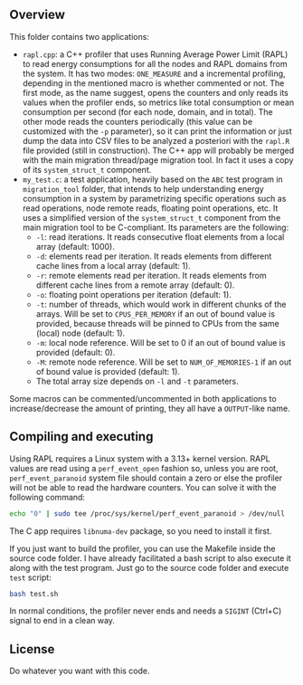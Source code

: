 ## Overview
This folder contains two applications:
* `rapl.cpp`: a C++ profiler that uses Running Average Power Limit (RAPL) to read energy consumptions for all the nodes and RAPL domains from the system. It has two modes: `ONE_MEASURE` and a incremental profiling, depending in the mentioned macro is whether commented or not. The first mode, as the name suggest, opens the counters and only reads its values when the profiler ends, so metrics like total consumption or mean consumption per second (for each node, domain, and in total). The other mode reads the counters periodically (this value can be customized with the `-p` parameter), so it can print the information or just dump the data into CSV files to be analyzed a posteriori with the `rapl.R` file provided (still in construction). The C++ app will probably be merged with the main migration thread/page migration tool. In fact it uses a copy of its `system_struct_t` component.
* `my_test.c`: a test application, heavily based on the `ABC` test program in `migration_tool` folder, that intends to help understanding energy consumption in a system by parametrizing specific operations such as read operations, node remote reads, floating point operations, etc. It uses a simplified version of the `system_struct_t` component from the main migration tool to be C-compliant. Its parameters are the following:
  - `-l`: read iterations. It reads consecutive float elements from a local array (default: 1000).
  - `-d`: elements read per iteration. It reads elements from different cache lines from a local array (default: 1).
  - `-r`: remote elements read per iteration. It reads elements from different cache lines from a remote array (default: 0).
  - `-o`: floating point operations per iteration (default: 1).
  - `-t`: number of threads, which would work in different chunks of the arrays. Will be set to `CPUS_PER_MEMORY` if an out of bound value is provided, because threads will be pinned to CPUs from the same (local) node (default: 1).
  - `-m`: local node reference. Will be set to 0 if an out of bound value is provided (default: 0).
  - `-M`: remote node reference. Will be set to `NUM_OF_MEMORIES-1` if an out of bound value is provided (default: 1).
  - The total array size depends on `-l` and `-t` parameters.

Some macros can be commented/uncommented in both applications to increase/decrease the amount of printing, they all have a `OUTPUT`-like name.

## Compiling and executing
Using RAPL requires a Linux system with a 3.13+ kernel version. RAPL values are read using a `perf_event_open` fashion so, unless you are root, `perf_event_paranoid` system file should contain a zero or else the profiler will not be able to read the hardware counters. You can solve it with the following command:
```bash
echo "0" | sudo tee /proc/sys/kernel/perf_event_paranoid > /dev/null
```

The C app requires `libnuma-dev` package, so you need to install it first.

If you just want to build the profiler, you can use the Makefile inside the source code folder. I have already facilitated a bash script to also execute it along with the test program. Just go to the source code folder and execute `test` script:
```bash
bash test.sh
```

In normal conditions, the profiler never ends and needs a `SIGINT` (Ctrl+C) signal to end in a clean way. 

## License
Do whatever you want with this code.

